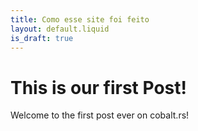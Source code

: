 ```yaml
---
title: Como esse site foi feito
layout: default.liquid
is_draft: true
---
```

# This is our first Post!

Welcome to the first post ever on cobalt.rs!
